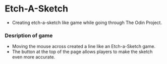 # Etch-A-Sketch

- Creating etch-a-sketch like game while going through The Odin Project.

### Desription of game

- Moving the mouse across created a line like an Etch-a-Sketch game.
- The button at the top of the page allows players to make the sketch even more accurate.